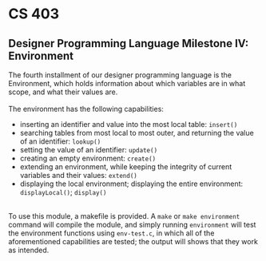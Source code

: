 # CS 403
## Designer Programming Language Milestone IV: Environment

The fourth installment of our designer programming language is the Environment, which holds information about which variables are in what scope, and what their values are.<br><br>
The environment has the following capabilities:
- inserting an identifier and value into the most local table: `insert()`
- searching tables from most local to most outer, and returning the value of an identifier: `lookup()`
- setting the value of an identifier: `update()`
- creating an empty environment: `create()`
- extending an environment, while keeping the integrity of current variables and their values: `extend()`
- displaying the local environment; displaying the entire environment: `displayLocal()`; `display()`
<br><br>

To use this module, a makefile is provided. A `make` or `make environment` command will compile the module, and simply running `environment` will test the environment functions using `env-test.c`, in which all of the aforementioned capabilities are tested; the output will shows that they work as intended.<br><br>
